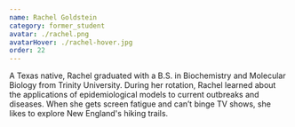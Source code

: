 ```yaml
---
name: Rachel Goldstein
category: former_student
avatar: ./rachel.png
avatarHover: ./rachel-hover.jpg
order: 22
---
```


A Texas native, Rachel graduated with a B.S. in Biochemistry and Molecular Biology from Trinity University. During her rotation, Rachel learned about the applications of epidemiological models to current outbreaks and diseases. When she gets screen fatigue and can’t binge TV shows, she likes to explore New England's hiking trails.
